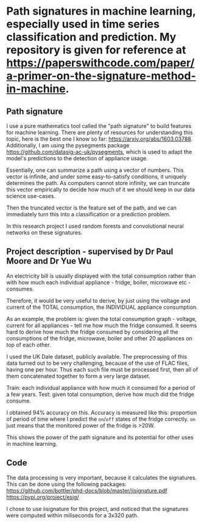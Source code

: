 # Path signatures in machine learning, especially used in time series classification and prediction. My repository is given for reference at https://paperswithcode.com/paper/a-primer-on-the-signature-method-in-machine.

## Path signature

I use a pure mathematics tool called the "path signature" to build features for machine learning. 
There are plenty of resources for understanding this topic, here is the best one I know so far: https://arxiv.org/abs/1603.03788. Additionally, I am using the pysegments package https://github.com/datasig-ac-uk/pysegments, which is used to adapt the model's predictions to the detection of appliance usage.

Essentially, one can summarize a path using a vector of numbers. This vector is infinite, and under some easy-to-satisfy conditions, it uniquely determines the path. As computers cannot store infinity, we can truncate this vector empirically to decide how much of it we should keep in our data science use-cases. 

Then the truncated vector is the feature set of the path, and we can immediately turn this into a classification or a prediction problem. 

In this research project I used random forests and convolutional neural networks on these signatures.

## Project description - supervised by Dr Paul Moore and Dr Yue Wu

An electricity bill is usually displayed with the total consumption rather than with how much each individual appliance - fridge, boiler, microwave etc - consumes.

Therefore, it would be very useful to derive, by just using the voltage and current of the TOTAL consumption, the INDIVIDUAL appliance consumption.

As an example, the problem is: given the total consumption graph - voltage, current for all appliances - tell me how much the fridge consumed. It seems hard to derive how much the fridge consumed by considering all the consumptions of the fridge, microwave, boiler and other 20 appliances on top of each other.

I used the UK Dale dataset, publicly available. The preprocessing of this data turned out to be very challenging, because of the use of FLAC files, having one per hour. Thus each such file must be processed first, then all of them concatenated together to form a very large dataset. 

Train: each individual appliance with how much it consumed for a period of a few years.
Test:  given total consumption, derive how much did the fridge consume.

I obtained 94% accuracy on this. Accuracy is measured like this: proportion of period of time where I predict the `on`/`off` states of the fridge correctly. `on` just means that the monitored power of the fridge is >20W.

This shows the power of the path signature and its potential for other uses in machine learning.  

## Code

The data processing is very important, because it calculates the signatures. This can be done using the following packages:
https://github.com/bottler/phd-docs/blob/master/iisignature.pdf
https://pypi.org/project/esig/

I chose to use iisignature for this project, and noticed that the signatures were computed within miliseconds for a 3x320 path.

